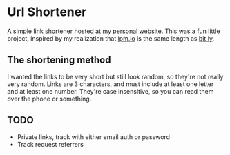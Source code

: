 Url Shortener
=============
A simple link shortener hosted at [my personal website](http://s.lpm.io). This was a fun little project, inspired by my realization that [lpm.io](http://lpm.io) is the same length as [bit.ly](http://bit.ly).

The shortening method
---------------------
I wanted the links to be very short but still look random, so they're not really very random. Links are 3 characters, and must include at least one letter and at least one number. They're case insensitive, so you can read them over the phone or something.

TODO
----
- Private links, track with either email auth or password
- Track request referrers